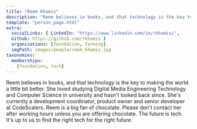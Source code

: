 ```yaml
---
title: "Reem Khamis"
description: "Reem believes in books, and that technology is the key to making the world a bit better place."
template: "person_page.html"
extra:
  socialLinks: { LinkedIn: "https://www.linkedin.com/in/rkhamis/",
  Github: https://github.com/rkhamis }
  organizations: [foundation, farming]
  imgPath: images/people/reem_khamis.jpg
taxonomies:
  memberships:
    [foundation, tech]
---
```


Reem believes in books, and that technology is the key to making the world a little bit better. She loved studying Digital Media Engineering Technology and Computer Science in university and hasn't looked back since. She's currently a development coordinator, product owner and senior developer at CodeScalers. Reem is a big fan of chocolate. Please don't contact her after working hours unless you are offering chocolate. The future is tech. It's up to us to find the right tech for the right future.

